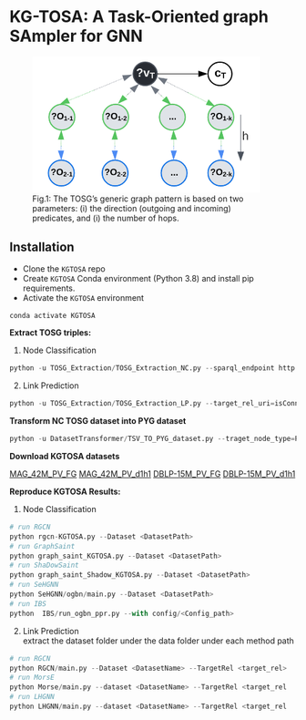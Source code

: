 # KG-TOSA: A Task-Oriented graph SAmpler for GNN
<figure>
  <img src="KGTOSA_BGP.png" width="400" />
  <figcaption>Fig.1: The TOSG’s generic graph pattern is based on two parameters: (i) the direction (outgoing and incoming) predicates, and (i) the number of hops.</figcaption>
</figure>

## Installation
* Clone the `KGTOSA` repo 
* Create `KGTOSA` Conda environment (Python 3.8) and install pip requirements.
* Activate the `KGTOSA` environment
```commandline
conda activate KGTOSA
```



<b>Extract TOSG triples:</b>
1. Node Classification
```python
python -u TOSG_Extraction/TOSG_Extraction_NC.py --sparql_endpoint http://206.12.98.118:8890/sparql --graph_uri http://dblp.org --target_rel_uri https://dblp.org/rdf/schema#publishedIn --TOSG d1h1 --batch_size 1000000 --out_file DBLP-15M_PV --threads_count 32  
```
2. Link Prediction
```python
python -u TOSG_Extraction/TOSG_Extraction_LP.py --target_rel_uri=isConnectedTo --data_path=<path> --dataset=YAGO3-10 --TOSG=d1h1 --file_sep=tab
```
<b>Transform NC TOSG dataset into PYG dataset</b>
```python
python -u DatasetTransformer/TSV_TO_PYG_dataset.py --traget_node_type=Paper --target_rel=publishedIn --csv_path=<path> --dataset_name=DBLP-15M_PV_d1h1 --file_sep=tab --split_rel=publish_year 
```
<b>Download KGTOSA datasets</b>
<p>
<a href="http://206.12.94.177/CodsData/KGNET/KGBen/MAG/MAG42M_PV_FG.zip">MAG_42M_PV_FG</a>
<a href="http://206.12.94.177/CodsData/KGNET/KGBen/MAG/MAG42M_PV_d1h1.zip">MAG_42M_PV_d1h1</a>
<a href="http://206.12.94.177/CodsData/KGNET/KGBen/DBLP/DBLP15M_PV_FG.zip">DBLP-15M_PV_FG</a>
<a href="http://206.12.94.177/CodsData/KGNET/KGBen/DBLP/DBLP15M_PV_d1h1.zip">DBLP-15M_PV_d1h1</a>
</p>


<b>Reproduce KGTOSA Results:</b>
1. Node Classification
```python
# run RGCN  
python rgcn-KGTOSA.py --Dataset <DatasetPath>
# run GraphSaint  
python graph_saint_KGTOSA.py --Dataset <DatasetPath>
# run ShaDowSaint  
python graph_saint_Shadow_KGTOSA.py --Dataset <DatasetPath>
# run SeHGNN  
python SeHGNN/ogbn/main.py --Dataset <DatasetPath>
# run IBS
python  IBS/run_ogbn_ppr.py --with config/<Config_path>  
```

2. Link Prediction <br>
extract the dataset folder under the data folder under each method path
```python
# run RGCN  
python RGCN/main.py --Dataset <DatasetName> --TargetRel <target_rel>
# run MorsE  
python Morse/main.py --dataset <DatasetName> --TargetRel <target_rel
# run LHGNN  
python LHGNN/main.py --dataset <DatasetName> --TargetRel <target_rel
```

